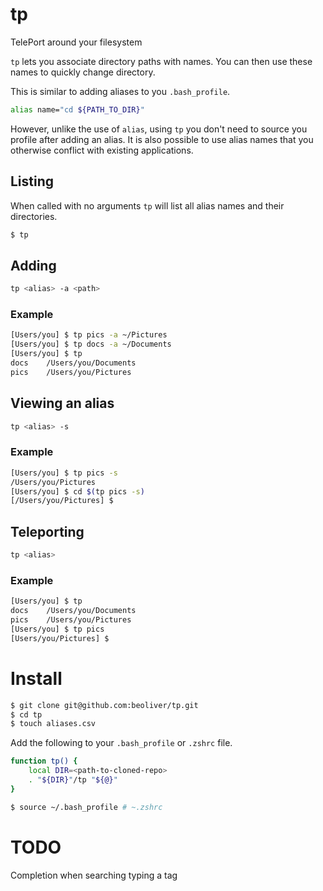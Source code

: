 # tp

TelePort around your filesystem

`tp` lets you associate directory paths with names. You can then use these names to quickly change directory.

This is similar to adding aliases to you `.bash_profile`.

```sh
alias name="cd ${PATH_TO_DIR}"
```

However, unlike the use of `alias`, using `tp` you don't need to source you profile after adding an alias. It is also possible to use alias names that you otherwise conflict with existing applications.

## Listing

When called with no arguments `tp` will list all alias names and their directories.

```sh
$ tp
```

## Adding

```sh
tp <alias> -a <path>
```

### Example

```sh
[Users/you] $ tp pics -a ~/Pictures
[Users/you] $ tp docs -a ~/Documents
[Users/you] $ tp
docs    /Users/you/Documents
pics    /Users/you/Pictures
```

## Viewing an alias

```sh
tp <alias> -s
```

### Example

```sh
[Users/you] $ tp pics -s
/Users/you/Pictures
[Users/you] $ cd $(tp pics -s)
[/Users/you/Pictures] $
```

## Teleporting

```sh
tp <alias>
```

### Example

```sh
[Users/you] $ tp
docs    /Users/you/Documents
pics    /Users/you/Pictures
[Users/you] $ tp pics
[Users/you/Pictures] $
```

# Install

```sh
$ git clone git@github.com:beoliver/tp.git
$ cd tp
$ touch aliases.csv
```

Add the following to your `.bash_profile` or `.zshrc` file.

```sh
function tp() {
    local DIR=<path-to-cloned-repo>
    . "${DIR}"/tp "${@}"
}
```

```sh
$ source ~/.bash_profile # ~.zshrc
```

# TODO

Completion when searching typing a tag
